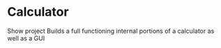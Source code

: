 # Calculator
Show project Builds a full functioning internal portions of a calculator as well as a GUI
